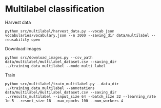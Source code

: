 # Multilabel classification


Harvest data

`python src/multilabel/harvest_data.py --vocab_json vocabularies/vocabulary.json --n 3000 --saving_dir data/multilabel --reusability open`

Download images

`python src/download_images.py --csv_path data/multilabel/multilabel_dataset.csv --saving_dir ../training_data_multilabel --mode multi_label`

Train 

`python src/multilabel/train_multilabel.py --data_dir ../training_data_multilabel --annotations data/multilabel/multilabel_dataset.csv --saving_dir ../results_multilabel --input_size 64 --batch_size 32 --learning_rate 1e-5 --resnet_size 18 --max_epochs 100 --num_workers 4`

